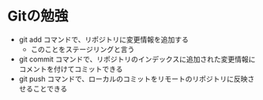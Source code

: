 # Gitの勉強
- git add コマンドで、リポジトリに変更情報を追加する
    - このことをステージリングと言う
- git commit コマンドで、リポジトリのインデックスに追加された変更情報にコメントを付けてコミットできる
- git push コマンドで、ローカルのコミットをリモートのリポジトリに反映させることできる
